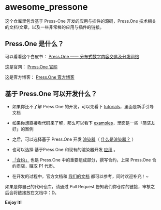 # awesome_pressone

这个仓库里包含基于 Press-One 开发的应用与插件的源码，Press.One 技术相关的文档/文章，以及一些非常棒的应用与插件的链接。

## Press.One 是什么？

可以看看这个白皮书：
[Press.One —— 分布式数字内容交易及分发网络](https://static.press.one/files/PRS_whitepaper_1_0_1_cn.pdf)

这是官网：
[Press.One 官网](https://press.one/)

这是官方博客：
[Press.One 官方博客](https://blog.press.one/?from=https://press.one)

## 基于 Press.One 可以开发什么？

- 如果你还不了解 Press.One 的开发，可以先看下 [tutorials](https://github.com/albertschr/awesome_pressone/tree/master/tutorials)，里面是新手引导文档

- 如果你想直接看代码来了解，那么可以看下 [examples](https://github.com/albertschr/awesome_pressone/tree/master/examples)，里面是一些「简洁友好」的案例

- 之后，可以选择基于 Press.One 开发 [渲染器](https://github.com/albertschr/awesome_pressone/tree/master/renderers)（ [什么是渲染器？](https://github.com/albertschr/awesome_pressone/blob/master/renderers/README.md) ）

- 也可以选择 基于Press.One 和现有的渲染器开发 [应用](https://github.com/albertschr/awesome_pressone/tree/master/applications) 。

- [「合约」](https://github.com/albertschr/awesome_pressone/tree/master/contracts) 也是 Press.One 中的重要组成部分，撰写合约，上架 Press.One 合约商店，赚取 P1 代币。

- 在开发的过程中，官方文档和 [我们的文档](https://github.com/albertschr/awesome_pressone/tree/master/docs) 都可以参考，同时欢迎补充！~

如果是你自己的代码仓库，请通过 Pull Request 告知我们你仓库的链接，审核之后会将链接放在文档中：D。

**Enjoy It!**
